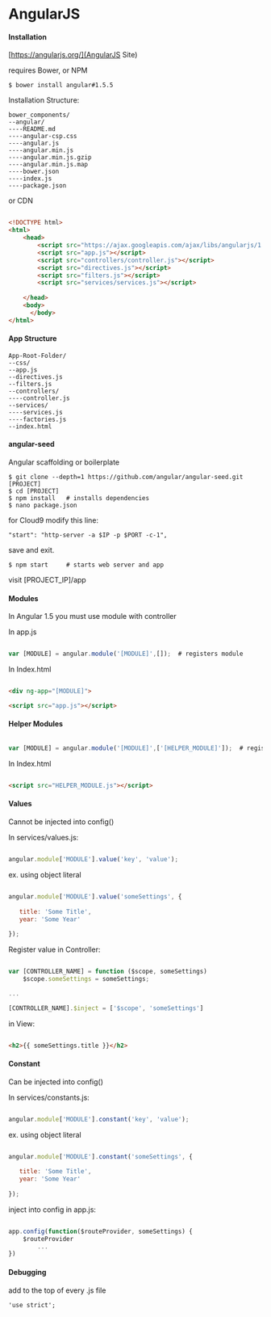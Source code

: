 AngularJS
==========

#### Installation

[https://angularjs.org/](AngularJS Site)

requires Bower, or NPM

    $ bower install angular#1.5.5
    
Installation Structure:

    bower_components/
    --angular/
    ----README.md  
    ----angular-csp.css
    ----angular.js 
    ----angular.min.js  
    ----angular.min.js.gzip  
    ----angular.min.js.map  
    ----bower.json  
    ----index.js  
    ----package.json
    

or CDN


```html

<!DOCTYPE html>
<html>
    <head>
        <script src="https://ajax.googleapis.com/ajax/libs/angularjs/1.5.6/angular.min.js"></script>
        <script src="app.js"></script>
        <script src="controllers/controller.js"></script>
        <script src="directives.js"></script>
        <script src="filters.js"></script>
        <script src="services/services.js"></script>
        
    </head>
    <body>
	  </body>
</html>

```


#### App Structure

    App-Root-Folder/
    --css/
    --app.js
    --directives.js
    --filters.js
    --controllers/
    ----controller.js
    --services/
    ----services.js
    ----factories.js
    --index.html
    
#### angular-seed

Angular scaffolding or boilerplate

    $ git clone --depth=1 https://github.com/angular/angular-seed.git [PROJECT]
    $ cd [PROJECT]
    $ npm install   # installs dependencies
    $ nano package.json
    
for Cloud9 modify this line:

    "start": "http-server -a $IP -p $PORT -c-1",

save and exit.

    $ npm start     # starts web server and app

visit [PROJECT_IP]/app


#### Modules

In Angular 1.5 you must use module with controller

In app.js

```javascript

var [MODULE] = angular.module('[MODULE]',[]);  # registers module

```

In Index.html

```html

<div ng-app="[MODULE]">  

<script src="app.js"></script>  

```


#### Helper Modules


```javascript

var [MODULE] = angular.module('[MODULE]',['[HELPER_MODULE]']);  # registers helper module

```

In Index.html

```html

<script src="HELPER_MODULE.js"></script>  

```

#### Values

Cannot be injected into config()

In services/values.js:

```javascript

angular.module['MODULE'].value('key', 'value');

```

ex. using object literal

```javascript

angular.module['MODULE'].value('someSettings', {
    
   title: 'Some Title',
   year: 'Some Year'
    
});

```

Register value in Controller:

``` javascript

var [CONTROLLER_NAME] = function ($scope, someSettings)
    $scope.someSettings = someSettings;

...

[CONTROLLER_NAME].$inject = ['$scope', 'someSettings']


```


in View:


```html

<h2>{{ someSettings.title }}</h2>


```


#### Constant

Can be injected into config()

In services/constants.js:


```javascript

angular.module['MODULE'].constant('key', 'value');


```


ex. using object literal

```javascript

angular.module['MODULE'].constant('someSettings', {
    
   title: 'Some Title',
   year: 'Some Year'
    
});

```

inject into config in app.js:

```javascript

app.config(function($routeProvider, someSettings) {
    $routeProvider
        ...
})

```




#### Debugging


add to the top of every .js file

    'use strict';





